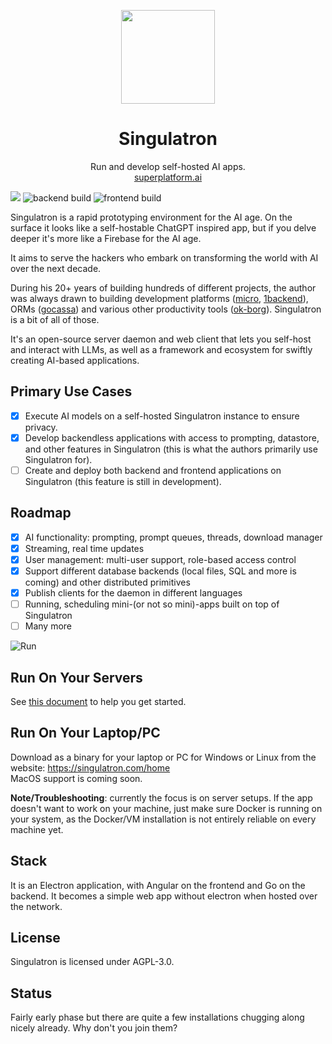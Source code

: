 <p align="center">
  <img width="150px" src="https://singulatron.com/assets/logo-lighter.svg" />
  <div align="center">
    <span>
      <h1>Singulatron</h1>
    </span>
    <div>Run and develop self-hosted AI apps.</div>
    <div>
      <a href="https://superplatform.ai">superplatform.ai</a> 
    </div>
  </div>
</p>

[![](https://dcbadge.limes.pink/api/server/https://discord.gg/eRXyzeXEvM)](https://discord.gg/eRXyzeXEvM)
![backend build](https://github.com/singulatron/singulatron/actions/workflows/backend-build-github.yaml/badge.svg)
![frontend build](https://github.com/singulatron/singulatron/actions/workflows/frontend-container-build-github.yaml/badge.svg)

Singulatron is a rapid prototyping environment for the AI age. On the surface it looks like a self-hostable ChatGPT inspired app, but if you delve deeper it's more like a Firebase for the AI age.

It aims to serve the hackers who embark on transforming the world with AI over the next decade.

During his 20+ years of building hundreds of different projects, the author was always drawn to building development platforms ([micro](https://github.com/micro/micro), [1backend](https://github.com/1backend/1backend)), ORMs ([gocassa](https://github.com/gocassa/gocassa)) and various other productivity tools ([ok-borg](https://github.com/ok-borg/borg)).
Singulatron is a bit of all of those.

It's an open-source server daemon and web client that lets you self-host and interact with LLMs, as well as a framework and ecosystem for swiftly creating AI-based applications.

## Primary Use Cases
- [x] Execute AI models on a self-hosted Singulatron instance to ensure privacy.
- [x] Develop backendless applications with access to prompting, datastore, and other features in Singulatron (this is what the authors primarily use Singulatron for).
- [ ] Create and deploy both backend and frontend applications on Singulatron (this feature is still in development).

## Roadmap

- [x] AI functionality: prompting, prompt queues, threads, download manager
- [x] Streaming, real time updates
- [x] User management: multi-user support, role-based access control
- [x] Support different database backends (local files, SQL and more is coming) and other distributed primitives
- [x] Publish clients for the daemon in different languages
- [ ] Running, scheduling mini-(or not so mini)-apps built on top of Singulatron
- [ ] Many more

![Run](https://singulatron.com/assets/chat.png?refresh=1)

## Run On Your Servers

See [this document](./docs/start/index.md) to help you get started.

## Run On Your Laptop/PC

Download as a binary for your laptop or PC for Windows or Linux from the website: https://singulatron.com/home  
MacOS support is coming soon.

**Note/Troubleshooting**: currently the focus is on server setups. If the app doesn't want to work on your machine, just make sure Docker is running on your system, as the Docker/VM installation is not entirely reliable on every machine yet.

## Stack

It is an Electron application, with Angular on the frontend and Go on the backend. It becomes a simple web app without electron when hosted over the network.

## License

Singulatron is licensed under AGPL-3.0.

## Status

Fairly early phase but there are quite a few installations chugging along nicely already. Why don't you join them?
